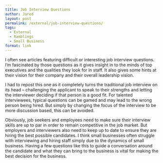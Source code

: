 ```yaml
---
title: Job Interview Questions
author: Jared
layout: post
permalink: /external/job-interview-questions/
tags:
  - External
  - Ramblings
  - Small Business
format: link
---
```

I often see articles featuring difficult or interesting job interview questions. I&#8217;m fascinated by those questions as it gives insight in to the minds of top executives and the qualities they look for in staff. It also gives some hints at their vision for their company and their overall leadership vision.

I had to repost this one as it completely turns the traditional job interview on its head &#8211; challenging the applicant to speak to their strengths and letting the interviewer deciding if that person is a good fit. For talented interviewees, typical questions can be gamed and may lead to the wrong person being hired. But simply by changing the focus of the interview to be more discussion based, this can be avoided.

Obviously, job seekers and employees need to make sure their interview skills are up to par in order to remain competitive in the job market. But employers and interviewers also need to keep up to date to ensure they are hiring the best possible candidates. I think small businesses often struggle with interviewing and hiring staff simply due to the dynamics of small business. Having a few questions like this to guide a conversation around the candidate and what they can bring to the business is vital for making the best decision for the business.
